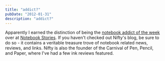```yaml
---
title: "addict?"
pubDate: "2012-01-31"
description: "addict?"
---
```


Apparently I earned the distinction of being the [notebook addict of the week](http://www.notebookstories.com/2012/01/27/notebook-addict-of-the-week-david-garrett/) over at [Notebook Stories](http://www.notebookstories.com/). If you haven't checked out Nifty's blog, be sure to do so - it contains a veritable treasure trove of notebook related news, reviews, and links. Nifty is also the founder of the Carnival of Pen, Pencil, and Paper, where I've had a few ink reviews featured.

